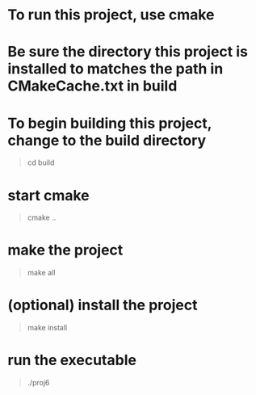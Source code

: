 # To run this project, use cmake
# Be sure the directory this project is installed to matches the path in CMakeCache.txt in build
# To begin building this project, change to the build directory
> cd build

# start cmake
> cmake ..

# make the project
> make all

# (optional) install the project
> make install

# run the executable
> ./proj6
